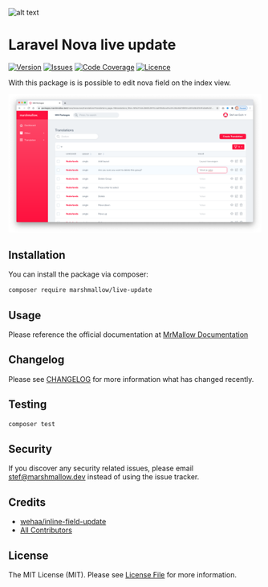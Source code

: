 ![alt text](https://marshmallow.dev/cdn/media/logo-red-237x46.png "marshmallow.")

# Laravel Nova live update
[![Version](https://img.shields.io/packagist/v/marshmallow/live-update)](https://github.com/marshmallow-packages/live-update)
[![Issues](https://img.shields.io/github/issues/marshmallow-packages/live-update)](https://github.com/marshmallow-packages/live-update)
[![Code Coverage](https://img.shields.io/badge/coverage-100%25-success)](https://github.com/marshmallow-packages/live-update)
[![Licence](https://img.shields.io/github/license/marshmallow-packages/live-update)](https://github.com/marshmallow-packages/live-update)

With this package is is possible to edit nova field on the index view.

<img src="https://raw.githubusercontent.com/marshmallow-packages/live-update/main/resources/screenshots/inline-editable.png"/>

## Installation

You can install the package via composer:
``` bash
composer require marshmallow/live-update
```

## Usage
Please reference the official documentation at [MrMallow Documentation](https://mrmallow.nl/internal/packages/live-update.html)

## Changelog

Please see [CHANGELOG](CHANGELOG.md) for more information what has changed recently.

## Testing

```bash
composer test
```

## Security

If you discover any security related issues, please email stef@marshmallow.dev instead of using the issue tracker.

## Credits

- [wehaa/inline-field-update](https://github.com/wehaa/inline-field-update)
- [All Contributors](../../contributors)

## License

The MIT License (MIT). Please see [License File](LICENSE) for more information.
